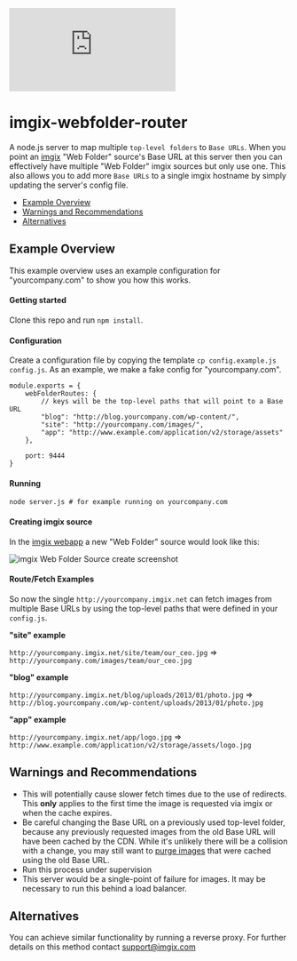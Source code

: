 ![imgix logo](https://assets.imgix.net/imgix-logo-web-2014.pdf?page=2&fm=png&w=200&h=200)

imgix-webfolder-router
======================

A node.js server to map multiple `top-level folders` to `Base URLs`. When you point an [imgix](http://www.imgix.com) "Web Folder" source's Base URL at this server then you can effectively have multiple "Web Folder" imgix sources but only use one. This also allows you to add more `Base URLs` to a single imgix hostname by simply updating the server's config file.

* [Example Overview](#example-overview)
* [Warnings and Recommendations](#warnings-recs)
* [Alternatives](#alts)

<a name="getting-started"></a>
Example Overview
----------------

This example overview uses an example configuration for "yourcompany.com" to show you how this works.

#### Getting started

Clone this repo and run `npm install`.

#### Configuration

Create a configuration file by copying the template `cp config.example.js config.js`. As an example, we make a fake config for "yourcompany.com".

    module.exports = {
        webFolderRoutes: {
            // keys will be the top-level paths that will point to a Base URL
            "blog": "http://blog.yourcompany.com/wp-content/",
            "site": "http://yourcompany.com/images/",
            "app": "http://www.example.com/application/v2/storage/assets"
        },

        port: 9444
    }

#### Running

`node server.js # for example running on yourcompany.com`

#### Creating imgix source

In the [imgix webapp](https://webapp.imgix.com/add_source) a new "Web Folder" source would look like this:

![imgix Web Folder Source create screenshot](http://jackangers.imgix.net/source_webfolder_multi3.png)

#### Route/Fetch Examples

So now the single `http://yourcompany.imgix.net` can fetch images from multiple Base URLs by using the top-level paths that were defined in your `config.js`.

**"site" example**

`http://yourcompany.imgix.net/site/team/our_ceo.jpg` => `http://yourcompany.com/images/team/our_ceo.jpg`

**"blog" example**

`http://yourcompany.imgix.net/blog/uploads/2013/01/photo.jpg` => `http://blog.yourcompany.com/wp-content/uploads/2013/01/photo.jpg`

**"app" example**

`http://yourcompany.imgix.net/app/logo.jpg` => `http://www.example.com/application/v2/storage/assets/logo.jpg`

<a name="warnings-recs"></a>
Warnings and Recommendations
----------------------------


* This will potentially cause slower fetch times due to the use of redirects. This **only** applies to the first time the image is requested via imgix or when the cache expires.
* Be careful changing the Base URL on a previously used top-level folder, because any previously requested images from the old Base URL will have been cached by the CDN. While it's unlikely there will be a collision with a change, you may still want to [purge images](http://www.imgix.com/docs/tutorials/purging-images) that were cached using the old Base URL.
* Run this process under supervision
* This server would be a single-point of failure for images. It may be necessary to run this behind a load balancer.


<a name="alts"></a>
Alternatives
------------
You can achieve similar functionality by running a reverse proxy. For further details on this method contact [support@imgix.com](mailto:support@imgix.com)